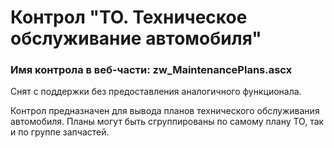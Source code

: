 ﻿---
description: 2.4.10.0
---
# Контрол "ТО. Техническое обслуживание автомобиля"
### Имя контрола в веб-части: zw_MaintenancePlans.ascx
Снят с поддержки без предоставления аналогичного функционала.

Контрол предназначен для вывода планов технического обслуживания автомобиля. Планы могут быть сгруппированы по самому плану ТО, так и по группе запчастей. 
